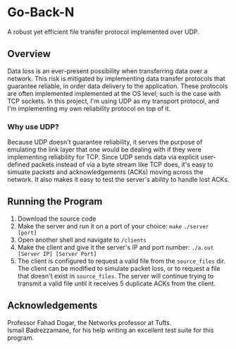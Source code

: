 # Go-Back-N
A robust yet efficient file transfer protocol implemented over UDP.

## Overview
Data loss is an ever-present possibility when transferring data over a network. This risk is mitigated by implementing data transfer protocols that guarantee reliable, in order data delivery to the application. These protocols are often implemented implemented at the OS level; such is the case with TCP sockets. In this project, I'm using UDP as my transport protocol, and I'm implementing my own reliability protocol on top of it.

### Why use UDP?
Because UDP doesn't guarantee reliability, it serves the purpose of emulating the link layer that one would be dealing with if they were implementing reliability for TCP. Since UDP sends data via explicit user-defined packets instead of via a byte stream like TCP does, it's easy to simuate packets and acknowledgements (ACKs) moving across the network. It also makes it easy to test the server's ability to handle lost ACKs.

## Running the Program
1. Download the source code
2. Make the server and run it on a port of your choice:
```make```
```./server [port]```
3. Open another shell and navigate to ```/clients```
4. Make the client and give it the server's IP and port number:
```./a.out [Server IP] [Server Port]```
5. The client is configured to request a valid file from the `source_files` dir. The client can be modified to simulate packet loss, or to request a file that doesn't exist in `source_files`. The server will continue trying to transmit a valid file until it receives 5 duplicate ACKs from the client.

## Acknowledgements
Professor Fahad Dogar, the Networks professor at Tufts.  
Ismail Badrezzamane, for his help writing an excellent test suite for this program.

 
